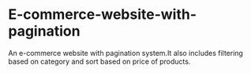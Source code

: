 # E-commerce-website-with-pagination
An e-commerce website with pagination system.It also includes filtering based on category and sort based on price of products.
